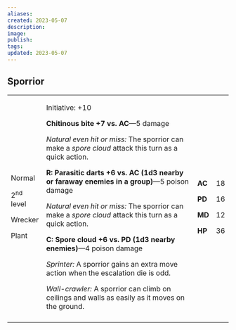 ```yaml
---
aliases: 
created: 2023-05-07
description: 
image: 
publish: 
tags: 
updated: 2023-05-07
---
```


## Sporrior

<table>
<colgroup>
<col style="width: 16%" />
<col style="width: 72%" />
<col style="width: 5%" />
<col style="width: 5%" />
</colgroup>
<tbody>
<tr class="odd">
<td><p>Normal</p>
<p>2<sup>nd</sup> level</p>
<p>Wrecker</p>
<p>Plant</p></td>
<td><p>Initiative: +10</p>
<p><strong>Chitinous bite +7 vs. AC</strong>—5 damage</p>
<p><em>Natural even hit or miss:</em> The sporrior can make a <em>spore
cloud</em> attack this turn as a quick action.</p>
<p><strong>R: Parasitic darts +6 vs. AC (1d3 nearby or faraway enemies
in a group)</strong>—5 poison damage</p>
<p><em>Natural even hit or miss:</em> The sporrior can make a <em>spore
cloud</em> attack this turn as a quick action.</p>
<p><strong>C: Spore cloud +6 vs. PD (1d3 nearby enemies)</strong>—4
poison damage</p>
<p><em>Sprinter:</em> A sporrior gains an extra move action when the
escalation die is odd.</p>
<p><em>Wall-crawler:</em> A sporrior can climb on ceilings and walls as
easily as it moves on the ground.</p></td>
<td><p><strong>AC</strong></p>
<p><strong>PD</strong></p>
<p><strong>MD</strong></p>
<p><strong>HP</strong></p></td>
<td><p>18</p>
<p>16</p>
<p>12</p>
<p>36</p></td>
</tr>
<tr class="even">
<td></td>
<td></td>
<td></td>
<td></td>
</tr>
</tbody>
</table>

